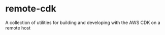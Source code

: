 # remote-cdk
A collection of utilities for building and developing with the AWS CDK on a remote host
